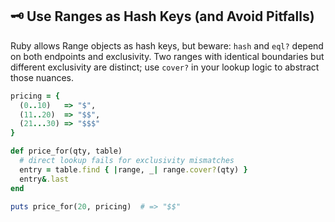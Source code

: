 ## 🗝️ Use Ranges as Hash Keys (and Avoid Pitfalls)
Ruby allows Range objects as hash keys, but beware: `hash` and `eql?` depend on both endpoints and exclusivity. Two ranges with identical boundaries but different exclusivity are distinct; use `cover?` in your lookup logic to abstract those nuances.

```ruby
pricing = {
  (0..10)   => "$",
  (11..20)  => "$$",
  (21...30) => "$$$"
}

def price_for(qty, table)
  # direct lookup fails for exclusivity mismatches
  entry = table.find { |range, _| range.cover?(qty) }
  entry&.last
end

puts price_for(20, pricing)  # => "$$"
```
